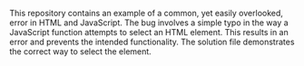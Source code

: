 This repository contains an example of a common, yet easily overlooked, error in HTML and JavaScript. The bug involves a simple typo in the way a JavaScript function attempts to select an HTML element. This results in an error and prevents the intended functionality.  The solution file demonstrates the correct way to select the element.